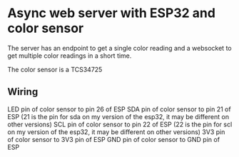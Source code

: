 # Async web server with ESP32 and color sensor

The server has an endpoint to get a single color reading and a websocket to get multiple color readings in a short time.

The color sensor is a TCS34725

## Wiring

LED pin of color sensor to pin 26 of ESP
SDA pin of color sensor to pin 21 of ESP (21 is the pin for sda on my version of the esp32, it may be different on other versions)
SCL pin of color sensor to pin 22 of ESP (22 is the pin for scl on my version of the esp32, it may be different on other versions)
3V3 pin of color sensor to 3V3 pin of ESP
GND pin of color sensor to GND pin of ESP
